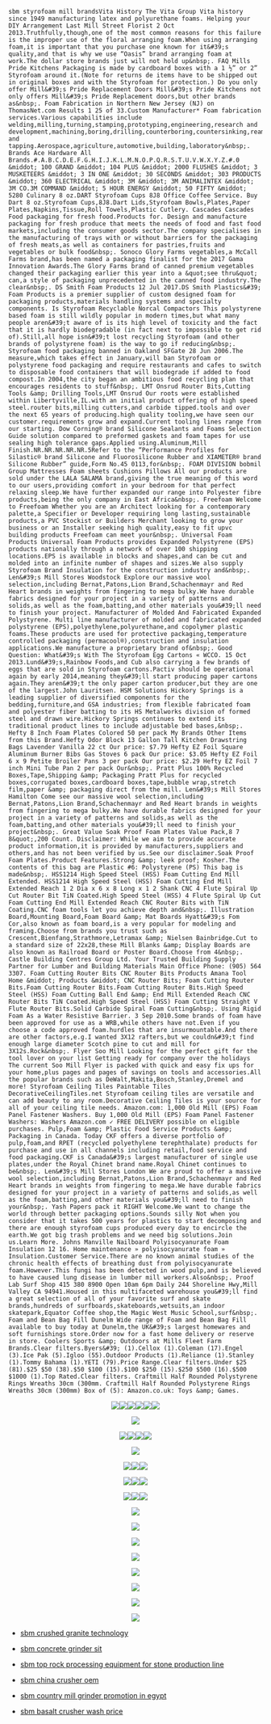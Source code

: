 
```
sbm styrofoam mill brandsVita History The Vita Group Vita history since 1949 manufacturing latex and polyurethane foams. Helping your DIY Arrangement Last Mill Street Florist 2 Oct 2013.Truthfully,though,one of the most common reasons for this failure is the improper use of the floral arranging foam.When using arranging foam,it is important that you purchase one known for it&#39;s quality,and that is why we use “Oasis” brand arranging foam at work.The dollar store brands just will not hold up&nbsp;. FAQ Mills Pride Kitchens Packaging is made by cardboard boxes with a 1 ½” or 2” Styrofoam around it.(Note for returns de items have to be shipped out in original boxes and with the Styrofoam for protection.) Do you only offer Mill&#39;s Pride Replacement Doors Mill&#39;s Pride Kitchens not only offers Mill&#39;s Pride Replacement doors,but other brands as&nbsp;. Foam Fabrication in Northern New Jersey (NJ) on ThomasNet.com Results 1 25 of 33.Custom Manufacturer* Foam fabrication services.Various capabilities include welding,milling,turning,stamping,prototyping,engineering,research and development,machining,boring,drilling,counterboring,countersinking,reaming and tapping.Aerospace,agriculture,automotive,building,laboratory&nbsp;. Brands Ace Hardware All Brands.#.A.B.C.D.E.F.G.H.I.J.K.L.M.N.O.P.Q.R.S.T.U.V.W.X.Y.Z.#.0 &middot; 100 GRAND &middot; 104 PLUS &middot; 2000 FLUSHES &middot; 3 MUSKETEERS &middot; 3 IN ONE &middot; 30 SECONDS &middot; 303 PRODUCTS &middot; 360 ELECTRICAL &middot; 3M &middot; 3M ANIMALINTEX &middot; 3M CO.3M COMMAND &middot; 5 HOUR ENERGY &middot; 50 FIFTY &middot; 5280 Culinary 8 oz.DART Styrofoam Cups 8J8 Office Coffee Service. Buy Dart 8 oz.Styrofoam Cups,8J8.Dart Lids,Styrofoam Bowls,Plates,Paper Plates,Napkins,Tissue,Roll Towels,Plastic Cutlery. Cascades Cascades Food packaging for fresh food.Products for. Design and manufacture packaging for fresh produce that meets the needs of food and fast food markets,including the consumer goods sector.The company specialises in the manufacturing of trays with or without barriers for the packaging of fresh meats,as well as containers for pastries,fruits and vegetables or bulk food&nbsp;. Sonoco Glory Farms vegetables,a McCall Farms brand,has been named a packaging finalist for the 2017 Gama Innovation Awards.The Glory Farms brand of canned premium vegetables changed their packaging earlier this year into a &quot;see thru&quot; can,a style of packaging unprecedented in the canned food industry.The clear&nbsp;. DS Smith Foam Products 12 Jul 2017.DS Smith Plastics&#39; Foam Products is a premier supplier of custom designed foam for packaging products,materials handling systems and specialty components. Is Styrofoam Recyclable Norcal Compactors This polystyrene based foam is still wildly popular in modern times,but what many people aren&#39;t aware of is its high level of toxicity and the fact that it is hardly biodegradable (in fact next to impossible to get rid of).Still,all hope isn&#39;t lost recycling Styrofoam (and other brands of polystyrene foam) is the way to go if reducing&nbsp;. Styrofoam food packaging banned in Oakland SFGate 28 Jun 2006.The measure,which takes effect in January,will ban Styrofoam or polystyrene food packaging and require restaurants and cafes to switch to disposable food containers that will biodegrade if added to food compost.In 2004,the city began an ambitious food recycling plan that encourages residents to stuff&nbsp;. LMT Onsrud Router Bits,Cutting Tools &amp; Drilling Tools,LMT Onsrud Our roots were established within Libertyville,IL.with an initial product offering of high speed steel.router bits,milling cutters,and carbide tipped.tools and over the next 65 years of producing.high quality tooling,we have seen our customer.requirements grow and expand.Current tooling lines range from our starting. Dow Corning® brand Silicone Sealants and Foams Selection Guide solution compared to preformed gaskets and foam tapes for use sealing high tolerance gaps.Applied using.Aluminum,Mill Finish.NR.NR.NR.NR.NR.5Refer to the “Performance Profiles for Silastic® brand Silicone and Fluorosilicone Rubber and XIAMETER® brand Silicone Rubber” guide,Form No.45 0113,for&nbsp;. FOAM DIVISION bobmil Group Mattresses Foam sheets Cushions Pillows All our products are sold under the LALA SALAMA brand,giving the true meaning of this word to our users,providing comfort in your bedroom for that perfect relaxing sleep.We have further expanded our range into Polyester fibre products,being the only company in East Africa&nbsp;. Freefoam Welcome to Freefoam Whether you are an Architect looking for a contemporary palette,a Specifier or Developer requiring long lasting,sustainable products,a PVC Stockist or Builders Merchant looking to grow your business or an Installer seeking high quality,easy to fit upvc building products Freefoam can meet your&nbsp;. Universal Foam Products Universal Foam Products provides Expanded Polystyrene (EPS) products nationally through a network of over 100 shipping locations.EPS is available in blocks and shapes,and can be cut and molded into an infinite number of shapes and sizes.We also supply Styrofoam Brand Insulation for the construction industry and&nbsp;. Len&#39;s Mill Stores Woodstock Explore our massive wool selection,including Bernat,Patons,Lion Brand,Schachenmayr and Red Heart brands in weights from fingering to mega bulky.We have durable fabrics designed for your project in a variety of patterns and solids,as well as the foam,batting,and other materials you&#39;ll need to finish your project. Manufacturer of Molded And Fabricated Expanded Polystyrene. Multi line manufacturer of molded and fabricated expanded polystyrene (EPS),polyethylene,polyurethane,and copolymer plastic foams.These products are used for protective packaging,temperature controlled packaging (permacool®),construction and insulation applications.We manufacture a proprietary brand of&nbsp;. Good Question: What&#39;s With The Styrofoam Egg Cartons « WCCO. 15 Oct 2013.Lund&#39;s,Rainbow Foods,and Cub also carrying a few brands of eggs that are sold in Styrofoam cartons.Pactiv should be operational again by early 2014,meaning they&#39;ll start producing paper cartons again.They aren&#39;t the only paper carton producer,but they are one of the largest.John Lauritsen. HSM Solutions Hickory Springs is a leading supplier of diversified components for the bedding,furniture,and GSA industries; from flexible fabricated foam and polyester fiber batting to its HS Metalworks division of formed steel and drawn wire.Hickory Springs continues to extend its traditional product lines to include adjustable bed bases,&nbsp;. Hefty 8 Inch Foam Plates Colored 50 per pack My Brands Other Items from this Brand.Hefty Odor Block 13 Gallon Tall Kitchen Drawstring Bags Lavender Vanilla 22 ct Our price: $7.79 Hefty EZ Foil Square Aluminum Burner Bibs Gas Stoves 6 pack Our price: $3.05 Hefty EZ Foil 6 x 9 Petite Broiler Pans 3 per pack Our price: $2.29 Hefty EZ Foil 7 inch Mini Tube Pan 2 per pack Our&nbsp;. Pratt Plus 100% Recycled Boxes,Tape,Shipping &amp; Packaging Pratt Plus for recycled boxes,corrugated boxes,cardboard boxes,tape,bubble wrap,stretch film,paper &amp; packaging direct from the mill. Len&#39;s Mill Stores Hamilton Come see our massive wool selection,including Bernat,Patons,Lion Brand,Schachenmayr and Red Heart brands in weights from fingering to mega bulky.We have durable fabrics designed for your project in a variety of patterns and solids,as well as the foam,batting,and other materials you&#39;ll need to finish your project&nbsp;. Great Value Soak Proof Foam Plates Value Pack,8 7 8&quot;,200 Count. Disclaimer: While we aim to provide accurate product information,it is provided by manufacturers,suppliers and others,and has not been verified by us.See our disclaimer.Soak Proof Foam Plates.Product Features.Strong &amp; leek proof; Kosher.The contents of this bag are Plastic #6: Polystyrene (PS) This bag is made&nbsp;. HSS1214 High Speed Steel (HSS) Foam Cutting End Mill Extended. HSS1214 High Speed Steel (HSS) Foam Cutting End Mill Extended Reach 1 2 Dia x 6 x 8 Long x 1 2 Shank CNC 4 Flute Spiral Up Cut Router Bit TiN Coated.High Speed Steel (HSS) 4 Flute Spiral Up Cut Foam Cutting End Mill Extended Reach CNC Router Bits with TiN Coating.CNC foam tools let you achieve depth and&nbsp;. Illustration Board,Mounting Board,Foam Board &amp; Mat Boards Hyatt&#39;s Fom Cor,also known as foam board,is a very popular for modeling and framing.Choose from brands you trust such as Crescent,Bienfang,Strathmore,Letramax &amp; Nielsen Bainbridge.Cut to a standard size of 22x28,these Mill Blanks &amp; Display Boards are also known as Railroad Board or Poster Board.Choose from 4&nbsp;. Castle Building Centres Group Ltd. Your Trusted Building Supply Partner for Lumber and Building Materials Main Office Phone: (905) 564 3307. Foam Cutting Router Bits CNC Router Bits Products Amana Tool Home &middot; Products &middot; CNC Router Bits; Foam Cutting Router Bits.Foam Cutting Router Bits.Foam Cutting Router Bits.High Speed Steel (HSS) Foam Cutting Ball End &amp; End Mill Extended Reach CNC Router Bits TiN Coated.High Speed Steel (HSS) Foam Cutting Straight V Flute Router Bits.Solid Carbide Spiral Foam Cutting&nbsp;. Using Rigid Foam As a Water Resistive Barrier. 3 Sep 2010.Some brands of foam have been approved for use as a WRB,while others have not.Even if you choose a code approved foam.hurdles that are insurmountable.And there are other factors,e.g.I wanted 3X12 rafters,but we couldn&#39;t find enough large diameter Scotch pine to cut and mill for 3X12s.Rock&nbsp;. Flyer Soo Mill Looking for the perfect gift for the tool lover on your list Getting ready for company over the holidays The current Soo Mill Flyer is packed with quick and easy fix ups for your home,plus pages and pages of savings on tools and accessories.All the popular brands such as DeWalt,Makita,Bosch,Stanley,Dremel and more! Styrofoam Ceiling Tiles Paintable Tiles DecorativeCeilingTiles.net Styrofoam ceiling tiles are versatile and can add beauty to any room.Decorative Ceiling Tiles is your source for all of your ceiling tile needs. Amazon.com: 1,000 Old Mill (EPS) Foam Panel Fastener Washers. Buy 1,000 Old Mill (EPS) Foam Panel Fastener Washers: Washers Amazon.com ✓ FREE DELIVERY possible on eligible purchases. Pulp,Foam &amp; Plastic Food Service Products &amp; Packaging in Canada. Today CKF offers a diverse portfolio of pulp,foam,and RPET (recycled polyethylene terephthalate) products for purchase and use in all channels including retail,food service and food packaging.CKF is Canada&#39;s largest manufacturer of single use plates,under the Royal Chinet brand name.Royal Chinet continues to be&nbsp;. Len&#39;s Mill Stores London We are proud to offer a massive wool selection,including Bernat,Patons,Lion Brand,Schachenmayr and Red Heart brands in weights from fingering to mega.We have durable fabrics designed for your project in a variety of patterns and solids,as well as the foam,batting,and other materials you&#39;ll need to finish your&nbsp;. Yash Papers pack it RIGHT Welcome.We want to change the world through better packaging options.Sounds silly Not when you consider that it takes 500 years for plastics to start decomposing and there are enough styrofoam cups produced every day to encircle the earth.We got big trash problems and we need big solutions.Join us.Learn More. Johns Manville Nailboard Polyisocyanurate Foam Insulation 12 16. Home maintenance » polyisocyanurate foam » Insulation.Customer Service.There are no known animal studies of the chronic health effects of breathing dust from polyisocyanurate foam.However.This fungi has been detected in wood pulp,and is believed to have caused lung disease in lumber mill workers.Also&nbsp;. Proof Lab Surf Shop 415 380 8900 Open 10am 6pm Daily 244 Shoreline Hwy,Mill Valley CA 94941.Housed in this multifaceted warehouse you&#39;ll find a great selection of all of your favorite surf and skate brands,hundreds of surfboards,skateboards,wetsuits,an indoor skatepark,Equator Coffee shop,the Magic West Music School,surf&nbsp;. Foam and Bean Bag Fill Dunelm Wide range of Foam and Bean Bag Fill available to buy today at Dunelm,the UK&#39;s largest homewares and soft furnishings store.Order now for a fast home delivery or reserve in store. Coolers Sports &amp; Outdoors at Mills Fleet Farm Brands.Clear filters.Byers&#39; (1).Cellox (1).Coleman (17).Engel (3).Ice Pak (5).Igloo (55).Outdoor Products (1).Reliance (1).Stanley (1).Tommy Bahama (1).YETI (79).Price Range.Clear filters.Under $25 (81).$25 $50 (38).$50 $100 (15).$100 $250 (15).$250 $500 (16).$500 $1000 (1).Top Rated.Clear filters. Craftmill Half Rounded Polystyrene Rings Wreaths 30cm (300mm. Craftmill Half Rounded Polystyrene Rings Wreaths 30cm (300mm) Box of (5): Amazon.co.uk: Toys &amp; Games. 
```

<div align="center">
  
<a rel="nofollow" href="https://m.shibang-china.com?f=github&k=sbm+styrofoam+mill+brands"><img src="https://static.shibang-china.com/en/l.png"></a><img src="https://static.shibang-china.com/en/hw.png"><a rel="nofollow" href="https://m.shibang-china.com/product/?f=github&k=sbm+styrofoam+mill+brands"><img src="https://static.shibang-china.com/en/p.png"></a><a rel="nofollow" href="https://m.shibang-china.com/cases/?f=github&k=sbm+styrofoam+mill+brands"><img src="https://static.shibang-china.com/en/c.png"></a><a rel="nofollow" href="https://m.shibang-china.com/news/?f=github&k=sbm+styrofoam+mill+brands"><img src="https://static.shibang-china.com/en/n.png"></a><a rel="nofollow" href="https://m.shibang-china.com?f=github&k=sbm+styrofoam+mill+brands"><img src="https://static.shibang-china.com/en/m.png"></a>

<a rel="nofollow" href="https://m.shibang-china.com/product/?f=github&k=sbm+styrofoam+mill+brands"><img src="https://static.shibang-china.com/en/b.jpg"></a>
  
<a rel="nofollow" href="https://m.shibang-china.com/solution-aggregate.html?f=github&k=sbm+styrofoam+mill+brands"><img src="https://static.shibang-china.com/en/a.jpg"></a><a rel="nofollow" href="https://m.shibang-china.com/solution-mine.html?f=github&k=sbm+styrofoam+mill+brands"><img src="https://static.shibang-china.com/en/m.jpg"></a><a rel="nofollow" href="https://m.shibang-china.com/solution-mill.html?f=github&k=sbm+styrofoam+mill+brands"><img src="https://static.shibang-china.com/en/g.jpg"></a><a rel="nofollow" href="https://m.shibang-china.com/solution-epc.html?f=github&k=sbm+styrofoam+mill+brands"><img src="https://static.shibang-china.com/en/e.jpg"></a>

<a rel="nofollow" href="https://m.shibang-china.com/product/?f=github&k=sbm+styrofoam+mill+brands"><img src="https://static.shibang-china.com/en/a-p.png"></a>

<a rel="nofollow" href="https://m.shibang-china.com/product/crusher/c6x.html?f=github&k=sbm+styrofoam+mill+brands"><img src="https://static.shibang-china.com/en/j.jpg"></a><a rel="nofollow" href="https://m.shibang-china.com/product/crusher/ci5x.html?f=github&k=sbm+styrofoam+mill+brands"><img src="https://static.shibang-china.com/en/i.jpg"></a><a rel="nofollow" href="https://m.shibang-china.com/product/crusher/hst.html?f=github&k=sbm+styrofoam+mill+brands"><img src="https://static.shibang-china.com/en/c.jpg"></a>

<a rel="nofollow" href="https://m.shibang-china.com/product/mill/mtw.html?f=github&k=sbm+styrofoam+mill+brands"><img src="https://static.shibang-china.com/en/mtw.jpg"></a><a rel="nofollow" href="https://m.shibang-china.com/product/mill/scm.html?f=github&k=sbm+styrofoam+mill+brands"><img src="https://static.shibang-china.com/en/scm.jpg"></a><a rel="nofollow" href="https://m.shibang-china.com/product/mill/lm.html?f=github&k=sbm+styrofoam+mill+brands"><img src="https://static.shibang-china.com/en/lm.jpg"></a>

<a rel="nofollow" href="https://m.shibang-china.com/product/sand/vsi6x.html?f=github&k=sbm+styrofoam+mill+brands"><img src="https://static.shibang-china.com/en/6x.jpg"></a><a rel="nofollow" href="https://m.shibang-china.com/product/sand/vu.html?f=github&k=sbm+styrofoam+mill+brands"><img src="https://static.shibang-china.com/en/vu.jpg"></a><a rel="nofollow" href="https://m.shibang-china.com/product/mobile/klun.html?f=github&k=sbm+styrofoam+mill+brands"><img src="https://static.shibang-china.com/en/k.jpg"></a>

<a rel="nofollow" href="https://m.shibang-china.com/cases/?f=github&k=sbm+styrofoam+mill+brands"><img src="https://static.shibang-china.com/en/case.png"></a>

<a rel="nofollow" href="https://m.shibang-china.com/cases/aggregate/202.html?f=github&k=sbm+styrofoam+mill+brands"><img src="https://static.shibang-china.com/en/c-1.jpg"></a>

<a rel="nofollow" href="https://m.shibang-china.com/cases/aggregate/203.html?f=github&k=sbm+styrofoam+mill+brands"><img src="https://static.shibang-china.com/en/c-2.jpg"></a>

<a rel="nofollow" href="https://m.shibang-china.com/cases/mill/123.html?f=github&k=sbm+styrofoam+mill+brands"><img src="https://static.shibang-china.com/en/c-3.jpg"></a>

<a rel="nofollow" href="https://m.shibang-china.com/contact_us.html?f=github&k=sbm+styrofoam+mill+brands"><img src="https://static.shibang-china.com/en/contact.png"></a>

<a rel="nofollow" href="https://swt.shibang-china.com/?f=github&k=sbm+styrofoam+mill+brands"><img src="https://static.shibang-china.com/en/chat.png"></a>

<a rel="nofollow" href="https://whatsapp.shibangsoft.com/WhatsApp.php?f=github&k=sbm+styrofoam+mill+brands"><img src="https://static.shibang-china.com/en/whatsapp.png"></a>

<a rel="nofollow" href="https://m.shibang-china.com/?f=github&k=sbm+styrofoam+mill+brands"><img src="https://static.shibang-china.com/en/website.png"></a>

</div>


* [sbm crushed granite technology](sbm%20crushed%20granite%20technology.md)

* [sbm concrete grinder sit](sbm%20concrete%20grinder%20sit.md)

* [sbm top rock processing equipment for stone production line](sbm%20top%20rock%20processing%20equipment%20for%20stone%20production%20line.md)

* [sbm china crusher oem](sbm%20china%20crusher%20oem.md)

* [sbm country mill grinder promotion in egypt](sbm%20country%20mill%20grinder%20promotion%20in%20egypt.md)

* [sbm basalt crusher wash price](sbm%20basalt%20crusher%20wash%20price.md)